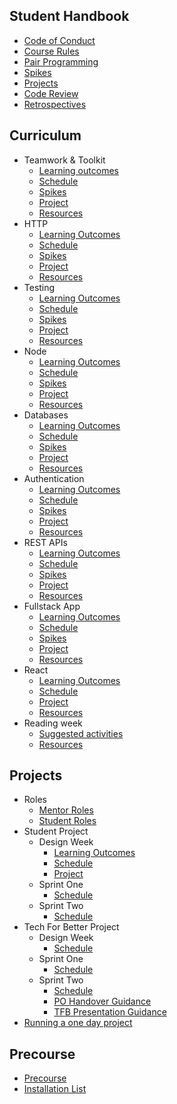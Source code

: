 ## Student Handbook

- [Code of Conduct](handbook/code-of-conduct.md)
- [Course Rules](handbook/course-rules.md)
- [Pair Programming](handbook/pair-programming.md)
- [Spikes](handbook/spikes.md)
- [Projects](handbook/projects.md)
- [Code Review](handbook/code-review.md)
- [Retrospectives](handbook/retrospectives.md)

## Curriculum

- Teamwork & Toolkit
  - [Learning outcomes](curriculum/teamwork-and-toolkit/learning-outcomes.md)
  - [Schedule](curriculum/teamwork-and-toolkit/schedule.md)
  - [Spikes](curriculum/teamwork-and-toolkit/spikes.md)
  - [Project](curriculum/teamwork-and-toolkit/project.md)
  - [Resources](curriculum/teamwork-and-toolkit/resources.md)
- HTTP
  - [Learning Outcomes](curriculum/http/learning-outcomes.md)
  - [Schedule](curriculum/http/schedule.md)
  - [Spikes](curriculum/http/spikes.md)
  - [Project](curriculum/http/project.md)
  - [Resources](curriculum/http/resources.md)
- Testing
  - [Learning Outcomes](curriculum/testing/learning-outcomes.md)
  - [Schedule](curriculum/testing/schedule.md)
  - [Spikes](curriculum/testing/spikes.md)
  - [Project](curriculum/testing/project.md)
  - [Resources](curriculum/testing/resources.md)
- Node
  - [Learning Outcomes](curriculum/node/learning-outcomes.md)
  - [Schedule](curriculum/node/schedule.md)
  - [Spikes](curriculum/node/spikes.md)
  - [Project](curriculum/node/project.md)
  - [Resources](curriculum/node/resources.md)
- Databases
  - [Learning Outcomes](curriculum/databases/learning-outcomes.md)
  - [Schedule](curriculum/databases/schedule.md)
  - [Spikes](curriculum/databases/spikes.md)
  - [Project](curriculum/databases/project.md)
  - [Resources](curriculum/databases/resources.md)
- Authentication
  - [Learning Outcomes](curriculum/authentication/learning-outcomes.md)
  - [Schedule](curriculum/authentication/schedule.md)
  - [Spikes](curriculum/authentication/spikes.md)
  - [Project](curriculum/authentication/project.md)
  - [Resources](curriculum/authentication/resources.md)
- REST APIs
  - [Learning Outcomes](curriculum/rest-apis/learning-outcomes.md)
  - [Schedule](curriculum/rest-apis/schedule.md)
  - [Spikes](curriculum/rest-apis/spikes.md)
  - [Project](curriculum/rest-apis/project.md)
  - [Resources](curriculum/rest-apis/resources.md)
- Fullstack App
  - [Learning Outcomes](curriculum/fullstack-app/learning-outcomes.md)
  - [Schedule](curriculum/fullstack-app/schedule.md)
  - [Spikes](curriculum/fullstack-app/spikes.md)
  - [Project](curriculum/fullstack-app/project.md)
  - [Resources](curriculum/fullstack-app/resources.md)
- React
  - [Learning Outcomes](curriculum/react/learning-outcomes.md)
  - [Schedule](curriculum/react/schedule.md)
  - [Project](curriculum/react/project.md)
  - [Resources](curriculum/react/resources.md)
- Reading week
  - [Suggested activities](curriculum/reading-week/activity.md)
  - [Resources](curriculum/reading-week/resources.md)

## Projects
- Roles
    - [Mentor Roles](projects/roles/mentors.md)
    - [Student Roles](projects/roles/project-team.md)
- Student Project
  - Design Week
    - [Learning Outcomes](projects/design-week/learning-outcomes.md)
    - [Schedule](projects/design-week/schedule.md)
    - [Project](projects/design-week/project.md)
  - Sprint One
    - [Schedule](projects/student-projects/build-1.md)
  - Sprint Two
    - [Schedule](projects/student-projects/build-2.md)
- Tech For Better Project
  - Design Week
    - [Schedule](projects/tech-for-better/design.md)
  - Sprint One
    - [Schedule](projects/tech-for-better/build-1.md)
  - Sprint Two
    - [Schedule](projects/tech-for-better/build-2.md)
    - [PO Handover Guidance](projects/tech-for-better/po-handover.md)
    - [TFB Presentation Guidance](projects/tech-for-better/presentation.md)
- [Running a one day project](projects/one-day-projects.md)

## Precourse

- [Precourse](precourse/precourse.md)
- [Installation List](precourse/installation-list.md)
